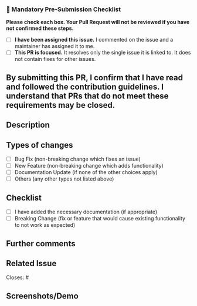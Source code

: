<!--
❤️ Thank you for your contribution! We appreciate your support.
To help us review this PR efficiently, please read and complete the checklist below.
-->

### 📝 Mandatory Pre-Submission Checklist

**Please check each box. Your Pull Request will not be reviewed if you have not confirmed these steps.**

- [ ] **I have been assigned this issue.** I commented on the issue and a maintainer has assigned it to me.
- [ ] **This PR is focused.** It resolves only the single issue it is linked to. It does not contain fixes for other issues.

**By submitting this PR, I confirm that I have read and followed the contribution guidelines. I understand that PRs that do not meet these requirements may be closed.**
---
## Description

<!-- A clear and concise description of what the pull request does. Include any relevant motivation and background. -->

## Types of changes

<!-- What types of changes does your code introduce to Women Dev SG's website? Put an `x` in the boxes that apply -->

- [ ] Bug Fix (non-breaking change which fixes an issue)
- [ ] New Feature (non-breaking change which adds functionality)
- [ ] Documentation Update (if none of the other choices apply)
- [ ] Others (any other types not listed above)

## Checklist

<!-- Please follow this checklist and put an x in each of the boxes, like this: [x]. You can also fill these out after creating the PR. This is simply a reminder of what we are going to look for before merging your code. -->
- [ ] I have added the necessary documentation (if appropriate)
- [ ] Breaking Change (fix or feature that would cause existing functionality to not work as expected)

## Further comments

<!-- If this is a relatively large or complex change, kick off the discussion by explaining why you chose the solution you did and what alternatives you considered, etc... -->

## Related Issue

<!-- If this PR is related to an existing issue, link to it here. -->

Closes: #<!-- Issue number, if applicable -->

## Screenshots/Demo

<!-- If applicable, add screenshots or demo GIFs to help explain your changes -->

<!--
⭐ Show Your Support! ⭐

If you believe in our mission to empower women in tech, please consider starring our repository. It's a free and easy way to show your support, and it helps our community grow!

**How to Star the Repository:**
Just click the "Star" button at the top-right of the repository page. Thank you!
-->